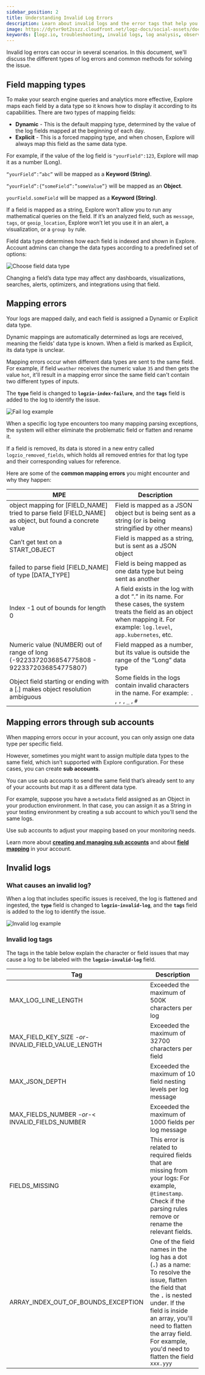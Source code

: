 ```yaml
---
sidebar_position: 2
title: Understanding Invalid Log Errors
description: Learn about invalid logs and the error tags that help you resolve issues
image: https://dytvr9ot2sszz.cloudfront.net/logz-docs/social-assets/docs-social.jpg
keywords: [logz.io, troubleshooting, invalid logs, log analysis, observability]
---
```


Invalid log errors can occur in several scenarios. In this document, we'll discuss the different types of log errors and common methods for solving the issue.



## Field mapping types

To make your search engine queries and analytics more effective, Explore maps each field by a data type so it knows how to display it according to its capabilities. There are two types of mapping fields:


* **Dynamic** - This is the default mapping type, determined by the value of the log fields mapped at the beginning of each day.
* **Explicit** - This is a forced mapping type, and when chosen, Explore will always map this field as the same data type.

For example, if the value of the log field is `"yourField":123`, Explore will map it as a number (Long).

`“yourField”:”abc”` will be mapped as a **Keyword (String)**.

`“yourField”:{“someField”:”someValue”}` will be mapped as an **Object**.

`yourField.someField` will be mapped as a **Keyword (String)**.

If a field is mapped as a string, Explore won’t allow you to run any mathematical queries on the field. If it’s an analyzed field, such as `message`, `tags`, or `geoip_location`, Explore won’t let you use it in an alert, a visualization, or a `group by` rule.

Field data type determines how each field is indexed and shown in Explore. Account admins can change the data types according to a predefined set of options:

![Choose field data type](https://dytvr9ot2sszz.cloudfront.net/logz-docs/kibana-mapping/mapping-fields-main-.png)

Changing a field’s data type may affect any dashboards, visualizations, searches, alerts, optimizers, and integrations using that field.

## Mapping errors

Your logs are mapped daily, and each field is assigned a Dynamic or Explicit data type.

Dynamic mappings are automatically determined as logs are received, meaning the fields' data type is known. When a field is marked as Explicit, its data type is unclear.

Mapping errors occur when different data types are sent to the same field. For example, if field `weather` receives the numeric value `35` and then gets the value `hot`, it'll result in a mapping error since the same field can't contain two different types of inputs.

The **`type`** field is changed to **`logzio-index-failure`**,  and the **`tags`** field is added to the log to identify the issue.

![Fail log example](https://dytvr9ot2sszz.cloudfront.net/logz-docs/kibana/logzio-index-fail.png)


When a specific log type encounters too many mapping parsing exceptions, the system will either eliminate the problematic field or flatten and rename it.

If a field is removed, its data is stored in a new entry called `logzio_removed_fields`, which holds all removed entries for that log type and their corresponding values for reference.

Here are some of the **common mapping errors** you might encounter and why they happen:


| **MPE**      | **Description** |
| ----------- | ----------- |
| object mapping for [FIELD_NAME] tried to parse field [FIELD_NAME] as object, but found a concrete value | Field is mapped as a JSON object but is being sent as a string (or is being stringified by other means) |
| Can’t get text on a START_OBJECT   | Field is mapped as a string, but is sent as a JSON object |
| failed to parse field [FIELD_NAME] of type [DATA_TYPE] | Field is being mapped as one data type but being sent as another |
| Index -1 out of bounds for length 0 | A field exists in the log with a dot “.” in its name. For these cases, the system treats the field as an object when mapping it. For example: `log.level`, `app.kubernetes`, etc. |
| Numeric value (NUMBER) out of range of long (-9223372036854775808 - 9223372036854775807) | Field mapped as a number, but its value is outside the range of the “Long” data type |
| Object field starting or ending with a [.] makes object resolution ambiguous | Some fields in the logs contain invalid characters in the name. For example: `.` , `,` , `_` , `#` |

## Mapping errors through sub accounts

When mapping errors occur in your account, you can only assign one data type per specific field.

However, sometimes you might want to assign multiple data types to the same field, which isn’t supported with Explore configuration. For these cases, you can create **sub accounts**.

You can use sub accounts to send the same field that’s already sent to any of your accounts but map it as a different data type.

For example, suppose you have a `metadata` field assigned as an Object in your production environment. In that case, you can assign it as a String in your testing environment by creating a sub account to which you’ll send the same logs.

Use sub accounts to adjust your mapping based on your monitoring needs.

Learn more about **[creating and managing sub accounts](https://docs.logz.io/docs/user-guide/admin/logzio-accounts/manage-the-main-account-and-sub-accounts/#add-and-manage-a-log-management-sub-account)** and about **[field mapping](https://docs.logz.io/docs/user-guide/data-hub/field-mapping/)** in your account.



## Invalid logs

### What causes an invalid log? 

When a log that includes specific issues is received, the log is flattened and ingested, the **`type`** field is changed to **`logzio-invalid-log`**,  and the **`tags`** field is added to the log to identify the issue.

![Invalid log example](https://dytvr9ot2sszz.cloudfront.net/logz-docs/kibana/invalid_log_eg-dec2021.png)

### Invalid log tags

The tags in the table below explain the character or field issues that may cause a log to be labeled with the **`logzio-invalid-log`** field.

|Tag|Description|
|---|---|
| MAX_LOG_LINE_LENGTH | Exceeded the maximum of 500K characters per log|
| MAX_FIELD_KEY_SIZE *-or-*  INVALID_FIELD_VALUE_LENGTH | Exceeded the maximum of 32700 characters per field|
| MAX_JSON_DEPTH | Exceeded the maximum of 10 field nesting levels per log message |
| MAX_FIELDS_NUMBER *-or-*<  INVALID_FIELDS_NUMBER | Exceeded the maximum of 1000 fields per log message|
| FIELDS_MISSING | This error is related to required fields that are missing from your logs: For example, `@timestamp`.  Check if the parsing rules remove or rename the relevant fields. |
| ARRAY_INDEX_OUT_OF_BOUNDS_EXCEPTION | One of the field names in the log has a dot (**`.`**) as a name: To resolve the issue, flatten the field that the **`.`** is nested under.  If the field is inside an array, you'll need to flatten the array field.   For  example, you'd need to flatten the field `xxx.yyy` |







